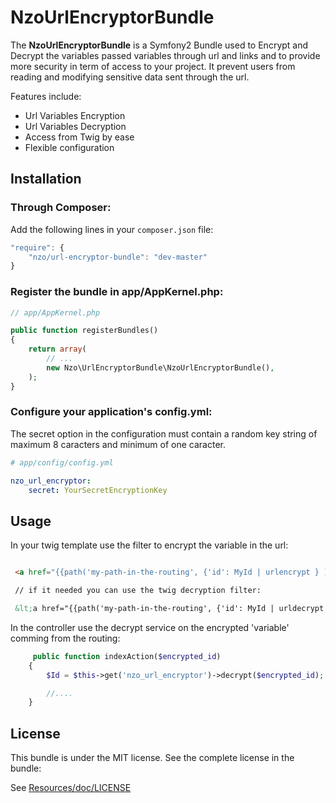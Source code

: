 NzoUrlEncryptorBundle
=====================

The **NzoUrlEncryptorBundle** is a Symfony2 Bundle used to Encrypt and Decrypt the variables passed variables through url and links and to provide more security in term of access to your project.
It prevent users from reading and modifying sensitive data sent through the url.

Features include:

- Url Variables Encryption
- Url Variables Decryption
- Access from Twig by ease
- Flexible configuration


Installation
------------

### Through Composer:

Add the following lines in your `composer.json` file:

``` js
"require": {
    "nzo/url-encryptor-bundle": "dev-master"
}
```

### Register the bundle in app/AppKernel.php:

``` php
// app/AppKernel.php

public function registerBundles()
{
    return array(
        // ...
        new Nzo\UrlEncryptorBundle\NzoUrlEncryptorBundle(),
    );
}
```

### Configure your application's config.yml:

The secret option in the configuration must contain a random key string of maximum 8 caracters and minimum of one caracter.

``` yml
# app/config/config.yml

nzo_url_encryptor:
    secret: YourSecretEncryptionKey 
```

Usage
-----

In your twig template use the filter to encrypt the variable in the url:

``` html

 <a href="{{path('my-path-in-the-routing', {'id': MyId | urlencrypt } )}}"> My link </a>

 // if it needed you can use the twig decryption filter:

 &lt;a href="{{path('my-path-in-the-routing', {'id': MyId | urldecrypt } )}}" &gt; My link &lt;/a&gt;
``` 

In the controller use the decrypt service on the encrypted 'variable' comming from the routing:

```php
     public function indexAction($encrypted_id) 
    {
        $Id = $this->get('nzo_url_encryptor')->decrypt($encrypted_id);

        //....
    }    
```

License
-------

This bundle is under the MIT license. See the complete license in the bundle:

See [Resources/doc/LICENSE](https://github.com/NAYZO/NzoUrlEncryptorBundle/tree/master/Resources/doc/LICENSE)